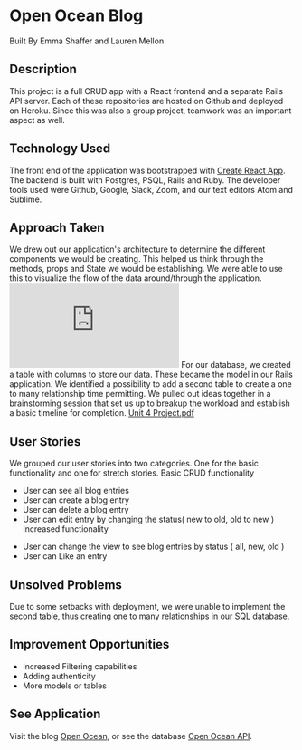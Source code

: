 # Open Ocean Blog
Built By Emma Shaffer and Lauren Mellon

## Description
This project is a full CRUD app with a React frontend and a separate Rails API server. Each of these repositories are hosted on Github and deployed on Heroku.  Since this was also a group project, teamwork was an important aspect as well.

## Technology Used
The front end of the application was bootstrapped with [Create React App](https://facebook.github.io/create-react-app/).  The backend is built with Postgres, PSQL, Rails and Ruby.  The developer tools used were Github, Google, Slack, Zoom, and our text editors Atom and Sublime.

## Approach Taken
We drew out our application's architecture to determine the different components we would be creating.  This helped us think through the methods, props and State we would be establishing.  We were able to use this to visualize the flow of the data around/through the application. ![React-Architecture-Blog.pdf](https://github.com/lmellon/OpenOceanFE/files/3276569/React-Architecture-Blog.pdf)
For our database, we created a table with columns to store our data.  These became the model in our Rails application.  We identified a possibility to add a second table to create a one to many relationship time permitting.
We pulled out ideas together in a brainstorming session that set us up to breakup the workload and establish a basic timeline for completion. [Unit 4 Project.pdf](https://github.com/lmellon/OpenOceanFE/files/3276552/Unit.4.Project.pdf)

## User Stories
We grouped our user stories into two categories.  One for the basic functionality and one for stretch stories.
Basic CRUD functionality
+ User can see all blog entries
+ User can create a blog entry
+ User can delete a blog entry
+ User can edit entry by changing the status( new to old, old to new )
Increased functionality
* User can change the view to see blog entries by status ( all, new, old )
* User can Like an entry

## Unsolved Problems
Due to some setbacks with deployment, we were unable to implement the second table, thus creating one to many relationships in our SQL database.

## Improvement Opportunities
* Increased Filtering capabilities
* Adding authenticity
* More models or tables

## See Application
Visit the blog [Open Ocean](https://afternoon-brook-47049.herokuapp.com/), or see the database [Open Ocean API](https://openocean-backend.herokuapp.com/form/).
